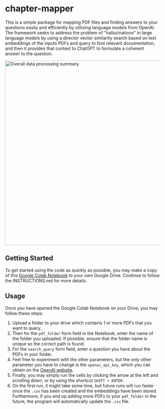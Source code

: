 # chapter-mapper

This is a simple package for mapping PDF files and finding answers to your questions easily and efficiently by utilizing language models from OpenAI. The framework seeks to address the problem of "hallucinations" in large language models by using a director vector similarity search based on text embeddings of the inputs PDFs and query to find relevant documentation, and then it provides that context to ChatGPT to formulate a coherent answer to the question.

<img src="https://cdn.discordapp.com/attachments/1092808829592424509/1098106157840744558/image_from_clipboard.png" width="600" alt="Overall data processing summary.">

## Getting Started

To get started using the code as quickly as possible, you may make a copy of this [Google Colab Notebook](https://drive.google.com/file/d/1PeYb9Kczs9nyGlgZIxhKjcsLVMGzhkvp/view?usp=sharing) to your own Google Drive. Continue to follow the INSTRUCTIONS.md for more details. 

## Usage

Once you have opened the Google Colab Notebook on your Drive, you may follow these steps:

1. Upload a folder to your drive which contains 1 or more PDFs that you want to query. 
1. Then for the `pdf_folder` form field in the Notebook, enter the name of the folder you uploaded. If possible, ensure that the folder name is unique so the correct path is found. 
1. For the `search_query` form field, enter a question you have about the PDFs in your folder.
1. Feel free to experiment with the other parameters, but the only other parameter you have to change is the `openai_api_key`, which you can obtain on the [OpenAI website](https://www.google.com/url?sa=t&rct=j&q=&esrc=s&source=web&cd=&cad=rja&uact=8&ved=2ahUKEwi8trW-srX-AhWXF1kFHTEjBIgQFnoECBUQAQ&url=https%3A%2F%2Fplatform.openai.com%2Faccount%2Fapi-keys&usg=AOvVaw0Uus1Ol-tJ8dIGLAPRllHE).
1. Finally, you may simply run the cells by clicking the arrow at the left and scrolling down, or by using the shortcut `SHIFT + ENTER`.
1. On the first run, it might take some time, but future runs will run faster once the `.csv` has been created and the embeddings have been stored. Furthermore, if you end up adding more PDFs to your `pdf_folder` in the future, the program will automatically update the `.csv` file.